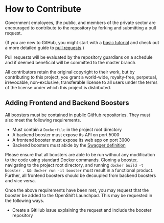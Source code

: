 # How to Contribute

Government employees, the public, and members of the private sector are encouraged to contribute to the repository by forking and submitting a pull request.

(If you are new to GitHub, you might start with a [basic tutorial](https://help.github.com/en/articles/set-up-git) and check out a more detailed guide to [pull requests](https://help.github.com/articles/using-pull-requests/).)

Pull requests will be evaluated by the repository guardians on a schedule and if deemed beneficial will be committed to the master branch.

All contributors retain the original copyright to their work, but by contributing to this project, you grant a world-wide, royalty-free, perpetual, irrevocable, non-exclusive, transferable license to all users under the terms of the license under which this project is distributed.

## Adding Frontend and Backend Boosters

All boosters must be contained in public GitHub repositories. They must also meet the following requirements.
- Must contain a `Dockerfile` in the project root directory
- A backend booster must expose its API on port 5000
- A frontend booster must expose its web app on port 3000
- Backend boosters must abide by the [Swagger definition](https://editor.swagger.io/?url=https://raw.githubusercontent.com/bcgov/openshift-launchpad/develop/swagger.yaml)

Please ensure that all boosters are able to be run without any modification to the code using standard Docker commands. Cloning a booster, navigating to the project root directory, and running `docker build -t booster . && docker run -it booster` must result in a functional product. Further, all frontend boosters should be decoupled from backend boosters and vice versa.

Once the above requirements have been met, you may request that the booster be added to the OpenShift Launchpad. This may be requested in the following ways.
- Create a GitHub issue explaining the request and include the booster repository

